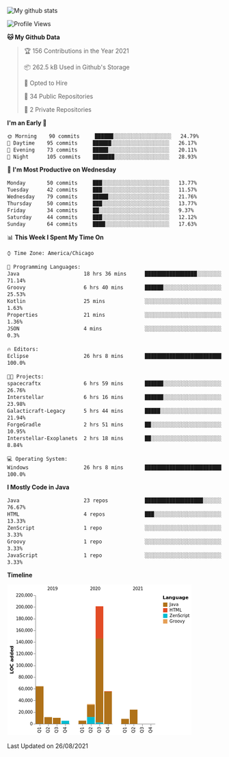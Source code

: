 ![My github stats](https://github-readme-stats.vercel.app/api?username=romvoid95&theme=gruvbox&include_all_commits=true&show_icons=true")

<!--START_SECTION:waka-->
![Profile Views](http://img.shields.io/badge/Profile%20Views-1-blue)

**🐱 My Github Data** 

> 🏆 156 Contributions in the Year 2021
 > 
> 📦 262.5 kB Used in Github's Storage 
 > 
> 💼 Opted to Hire
 > 
> 📜 34 Public Repositories 
 > 
> 🔑 2 Private Repositories  
 > 
**I'm an Early 🐤** 

```text
🌞 Morning    90 commits     ██████░░░░░░░░░░░░░░░░░░░   24.79% 
🌆 Daytime    95 commits     ██████░░░░░░░░░░░░░░░░░░░   26.17% 
🌃 Evening    73 commits     █████░░░░░░░░░░░░░░░░░░░░   20.11% 
🌙 Night      105 commits    ███████░░░░░░░░░░░░░░░░░░   28.93%

```
📅 **I'm Most Productive on Wednesday** 

```text
Monday       50 commits     ███░░░░░░░░░░░░░░░░░░░░░░   13.77% 
Tuesday      42 commits     ███░░░░░░░░░░░░░░░░░░░░░░   11.57% 
Wednesday    79 commits     █████░░░░░░░░░░░░░░░░░░░░   21.76% 
Thursday     50 commits     ███░░░░░░░░░░░░░░░░░░░░░░   13.77% 
Friday       34 commits     ██░░░░░░░░░░░░░░░░░░░░░░░   9.37% 
Saturday     44 commits     ███░░░░░░░░░░░░░░░░░░░░░░   12.12% 
Sunday       64 commits     ████░░░░░░░░░░░░░░░░░░░░░   17.63%

```


📊 **This Week I Spent My Time On** 

```text
⌚︎ Time Zone: America/Chicago

💬 Programming Languages: 
Java                     18 hrs 36 mins      █████████████████░░░░░░░░   71.14% 
Groovy                   6 hrs 40 mins       ██████░░░░░░░░░░░░░░░░░░░   25.53% 
Kotlin                   25 mins             ░░░░░░░░░░░░░░░░░░░░░░░░░   1.63% 
Properties               21 mins             ░░░░░░░░░░░░░░░░░░░░░░░░░   1.36% 
JSON                     4 mins              ░░░░░░░░░░░░░░░░░░░░░░░░░   0.3%

🔥 Editors: 
Eclipse                  26 hrs 8 mins       █████████████████████████   100.0%

🐱‍💻 Projects: 
spacecraftx              6 hrs 59 mins       ██████░░░░░░░░░░░░░░░░░░░   26.76% 
Interstellar             6 hrs 16 mins       ██████░░░░░░░░░░░░░░░░░░░   23.98% 
Galacticraft-Legacy      5 hrs 44 mins       █████░░░░░░░░░░░░░░░░░░░░   21.94% 
ForgeGradle              2 hrs 51 mins       ██░░░░░░░░░░░░░░░░░░░░░░░   10.95% 
Interstellar-Exoplanets  2 hrs 18 mins       ██░░░░░░░░░░░░░░░░░░░░░░░   8.84%

💻 Operating System: 
Windows                  26 hrs 8 mins       █████████████████████████   100.0%

```

**I Mostly Code in Java** 

```text
Java                     23 repos            ███████████████████░░░░░░   76.67% 
HTML                     4 repos             ███░░░░░░░░░░░░░░░░░░░░░░   13.33% 
ZenScript                1 repo              ░░░░░░░░░░░░░░░░░░░░░░░░░   3.33% 
Groovy                   1 repo              ░░░░░░░░░░░░░░░░░░░░░░░░░   3.33% 
JavaScript               1 repo              ░░░░░░░░░░░░░░░░░░░░░░░░░   3.33%

```


**Timeline**

![Chart not found](https://raw.githubusercontent.com/ROMVoid95/ROMVoid95/master/charts/bar_graph.png) 


 Last Updated on 26/08/2021
<!--END_SECTION:waka-->
